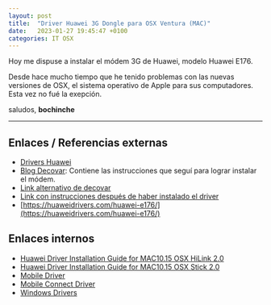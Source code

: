 ```yaml
---
layout: post
title:  "Driver Huawei 3G Dongle para OSX Ventura (MAC)"
date:   2023-01-27 19:45:47 +0100
categories: IT OSX 
---
```


Hoy me dispuse a instalar el módem 3G de Huawei, modelo Huawei E176. 

Desde hace mucho tiempo que he tenido problemas con las nuevas versiones de OSX, el sistema operativo de Apple para sus computadores. Esta vez no fué la exepción. 

saludos, **bochinche** 

---

## Enlaces / Referencias externas
- [Drivers Huawei](https://consumer.huawei.com/en/support/content/en-us15773565/)
- [Blog Decovar](https://decovar.dev/blog/2019/04/17/huawei-e3372-macos/#about-the-modem): Contiene las instrucciones que seguí para lograr instalar el módem. 
- [Link alternativo de decovar](https://github.com/retifrav/retifrav.github.io/issues/1) 
- [Link con instrucciones después de haber instalado el driver](https://support.speedify.com/article/448-connect-a-3g-4g-dongle-mac)
- [https://huaweidrivers.com/huawei-e176/](https://huaweidrivers.com/huawei-e176/)

## Enlaces internos
- [Huawei Driver Installation Guide for MAC10.15 OSX HiLink 2.0](/assets/files/Driver%20Installation%20Guide%20for%20MAC10.15%20OS(HiLink)_2.0.pdf)
- [Huawei Driver Installation Guide for MAC10.15 OSX Stick 2.0](/assets/files/Driver%20Installation%20Guide%20for%20MAC10.15%20OS(Stick)_2.0.pdf)
- [Mobile Driver](/assets/files/Mobile%20Driver.pkg.zip)
- [Mobile Connect Driver](/assets/files/MobileConnectDriver.pkg.zip)
- [Windows Drivers](/assets/files/HUAWEI_Driver_6.00.08.00.rar) 
